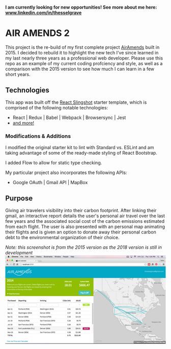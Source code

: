 #### I am currently looking for new opportunities! See more about me here: www.linkedin.com/in/thesselgrave

# AIR AMENDS 2
This project is the re-build of my first complete project [AirAmends](https://github.com/taygrave/AirAmends) built in 2015. I decided to rebuild it to highlight the new tech I've since learned in my last nearly three years as a professional web developer. Please use this repo as an example of my current coding profciency and style, as well as a comparison with the 2015 version to see how much I can learn in a few short years.  

## Technologies
This app was built off the [React Slingshot](https://github.com/coryhouse/react-slingshot) starter template, which is comprised of the following notable technologies:
- React | Redux | Babel | Webpack | Browsersync | Jest
- [and more!](https://github.com/coryhouse/react-slingshot#technologies)

### Modifications & Additions
I modified the original starter kit to lint with Standard vs. ESLint and am taking advantage of some of the ready-made styling of React Bootstrap.

I added Flow to allow for static type checking.

My particular project also incorporates the following APIs:
- Google OAuth | Gmail API | MapBox

## Purpose
Giving air travelers visibility into their carbon footprint. After linking their gmail, an interactive report details the user's personal air travel over the last few years and the associated social cost of the carbon emissions estimated from each flight. The user is also presented with an personal map animating their flights and is given an option to donate away their personal carbon debt to the environmental organization of their choice.

_Note: this screenshot is from the 2015 version as the 2018 version is still in development_
![2015 Version, 2018 is still in development](https://raw.githubusercontent.com/taygrave/AirAmends/3af35167221924019ffbd439f2eb3624c807cbf5/static/ScreenShot.png "Screen Shot")
